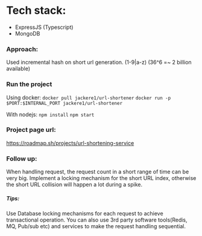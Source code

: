 # Tech stack:
- ExpressJS (Typescript)
- MongoDB

### Approach:
Used incremental hash on short url generation. (1-9|a-z) (36^6 =~ 2 billion available)

### Run the project
Using docker:
`docker pull jackere1/url-shortener`
`docker run -p $PORT:$INTERNAL_PORT jackere1/url-shortener`

With nodejs:
`npm install`
`npm start`

### Project page url:
https://roadmap.sh/projects/url-shortening-service

### Follow up:
When handling request, the request count in a short range of time can be very big. Implement a locking mechanism for the short URL index, otherwise the short URL collision will happen a lot during a spike. 

##### Tips: 
Use Database locking mechanisms for each request to achieve transactional operation. You can also use 3rd party software tools(Redis, MQ, Pub/sub etc) and services to make the request handling sequential.
